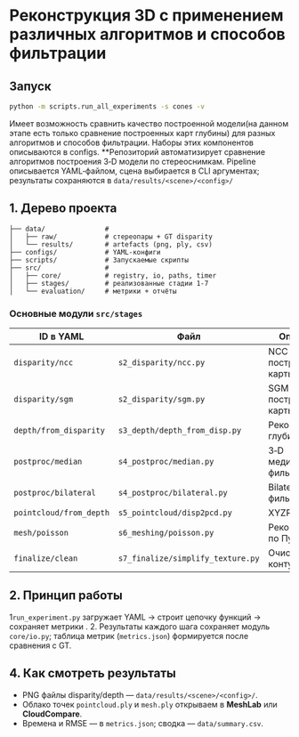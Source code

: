# Реконструкция 3D с применением различных алгоритмов и способов фильтрации

## Запуск
```bash
python -m scripts.run_all_experiments -s cones -v
```

Имеет возможность сравнить качество построенной модели(на данном этапе есть только сравнение построенных карт глубины) для разных алгоритмов и способов фильтрации. Наборы этих компонентов описываются в configs.
**Репозиторий автоматизирует сравнение алгоритмов построения 3‑D модели по стереоснимкам.  Pipeline описывается YAML‑файлом, сцена выбирается в CLI аргументах; результаты сохраняются в `data/results/<scene>/<config>/`

## 1. Дерево проекта

```
├── data/               # 
│   ├── raw/            # стереопары + GT disparity
│   └── results/        # artefacts (png, ply, csv)
├── configs/            # YAML‑конфиги
├── scripts/            # Запускаемые скрипты
├── src/                # 
│   ├── core/           # registry, io, paths, timer
│   ├── stages/         # реализованные стадии 1‑7
│   └── evaluation/     # метрики + отчёты
```

### Основные модули `src/stages`

| ID в YAML               | Файл                              | Описание                              |
| ----------------------- | --------------------------------- |---------------------------------------|
| `disparity/ncc`         | `s2_disparity/ncc.py`             | NCC алгоритм построения карты глубины |
| `disparity/sgm`         | `s2_disparity/sgm.py`             | SGM алгоритм построения карты глубины |
| `depth/from_disparity`  | `s3_depth/depth_from_disp.py`     | Реконструкция глубин                  |
| `postproc/median`       | `s4_postproc/median.py`           | 3‑D медианный фильтр                  |
| `postproc/bilateral`    | `s4_postproc/bilateral.py`        | Bilateral фильтр                      |
| `pointcloud/from_depth` | `s5_pointcloud/disp2pcd.py`       | XYZRGB → PLY                          |
| `mesh/poisson`          | `s6_meshing/poisson.py`           | Реконструкция по Пуассону             |
| `finalize/clean`        | `s7_finalize/simplify_texture.py` | Очистка контуров                      |

## 2. Принцип работы

1`run_experiment.py` загружает YAML → строит цепочку функций → сохраняет метрики .
2. Результаты каждого шага сохраняет модуль `core/io.py`; таблица метрик (`metrics.json`) формируется после сравнения с GT.


## 4. Как смотреть результаты

* PNG файлы disparity/depth — `data/results/<scene>/<config>/`.
* Облако точек `pointcloud.ply` и `mesh.ply` открываем в **MeshLab** или **CloudCompare**.
* Времена и RMSE — в `metrics.json`; сводка — `data/summary.csv`.
